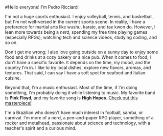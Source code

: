 #Hello everyone! I'm Pedro Ricciardi

I'm not a huge sports enthusiast. I enjoy volleyball, tennis, and basketball, but I'm not well-versed in the current sports scene. In reality, I have a preference for martial arts like wushu, karate, and tae kwon do. However, I lean more towards being a _nerd_, spending my free time playing games (especially RPGs), watching tech and science videos, studying coding, and so on.

Don't get me wrong; I also love going outside on a sunny day to enjoy some food and drinks at a cozy bakery or a nice pub. When it comes to food, I don't have a specific favorite. It depends on the time, my mood, and the country I'm in. I like to try local dishes, explore new flavors, aromas, and textures. That said, I can say I have a soft spot for seafood and Italian cuisine.

Beyond that, I'm a music enthusiast. Most of the time, if I'm doing something, I'm probably doing it while listening to music. My favorite band is **Pink Floyd**, and my favorite song is **High Hopes**. [Check out this masterpiece!](https://www.youtube.com/watch?v=6jF6lStgXTI)

I'm a Brazilian who doesn't have much interest in football, samba, or carnival. I'm more of a nerd, a pen-and-paper RPG player, something of a rocker and metalhead, passionate about science and technology, with a teacher's spirit and a curious mind.